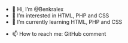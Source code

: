 - 👋 Hi, I’m @Benkralex
- 👀 I’m interested in HTML, PHP and CSS
- 🌱 I’m currently learning HTML, PHP and CSS
<!--- 💞️ I’m looking to collaborate on ...--->
- 📫 How to reach me: GitHub comment

<!---
Benkralex/Benkralex is a ✨ special ✨ repository because its `README.md` (this file) appears on your GitHub profile.
You can click the Preview link to take a look at your changes.
--->
